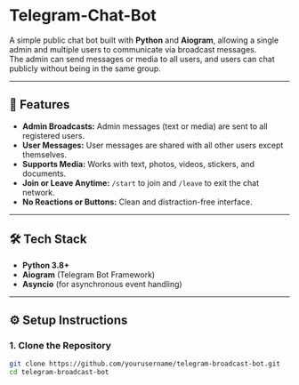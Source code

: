 # Telegram-Chat-Bot

A simple public chat bot built with **Python** and **Aiogram**, allowing a single admin and multiple users to communicate via broadcast messages.  
The admin can send messages or media to all users, and users can chat publicly without being in the same group.

---

## 🚀 Features

- **Admin Broadcasts:** Admin messages (text or media) are sent to all registered users.
- **User Messages:** User messages are shared with all other users except themselves.
- **Supports Media:** Works with text, photos, videos, stickers, and documents.
- **Join or Leave Anytime:** `/start` to join and `/leave` to exit the chat network.
- **No Reactions or Buttons:** Clean and distraction-free interface.

---

## 🛠️ Tech Stack

- **Python 3.8+**
- **Aiogram** (Telegram Bot Framework)
- **Asyncio** (for asynchronous event handling)

---

## ⚙️ Setup Instructions

### 1. Clone the Repository
```bash
git clone https://github.com/yourusername/telegram-broadcast-bot.git
cd telegram-broadcast-bot
